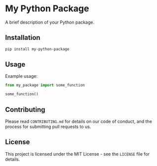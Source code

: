 # My Python Package

A brief description of your Python package.

## Installation

```bash
pip install my-python-package
```

## Usage

Example usage:

```python
from my_package import some_function

some_function()
```

## Contributing

Please read `CONTRIBUTING.md` for details on our code of conduct, and the process for submitting pull requests to us.

## License

This project is licensed under the MIT License - see the `LICENSE` file for details.
